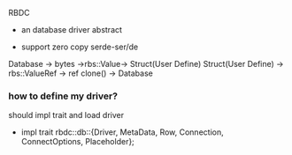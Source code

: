 RBDC

* an database driver abstract

* support zero copy serde-ser/de

Database -> bytes ->rbs::Value-> Struct(User Define)
Struct(User Define) -> rbs::ValueRef -> ref clone() -> Database


### how to define my driver?
should impl trait and load driver
* impl trait rbdc::db::{Driver, MetaData, Row, Connection, ConnectOptions, Placeholder};
